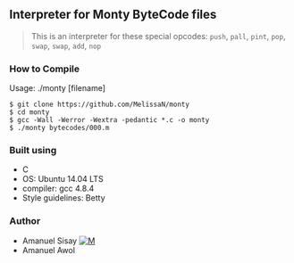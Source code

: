 ## Interpreter for Monty ByteCode files
> This is an interpreter for
> these special opcodes: `push`, `pall`, `pint`, `pop`, `swap`, `swap`, `add`, `nop`

### How to Compile
Usage: ./monty [filename]
```
$ git clone https://github.com/MelissaN/monty
$ cd monty
$ gcc -Wall -Werror -Wextra -pedantic *.c -o monty
$ ./monty bytecodes/000.m
```

### Built using
- C
- OS: Ubuntu 14.04 LTS
- compiler: gcc 4.8.4
- Style guidelines: Betty

### Author
- Amanuel Sisay     [![M](https://upload.wikimedia.org/wikipedia/fr/thumb/c/c8/Twitter_Bird.svg/30px-Twitter_Bird.svg.png)](https://twitter.com/amanabiy_as)
- Amanuel Awol
